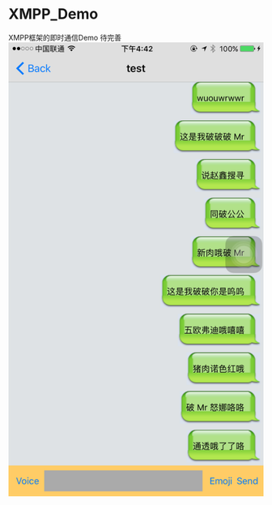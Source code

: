 # XMPP_Demo
XMPP框架的即时通信Demo
待完善
![聊天样式](https://github.com/mingway1991/XMPP_Demo/blob/master/chat.PNG)

